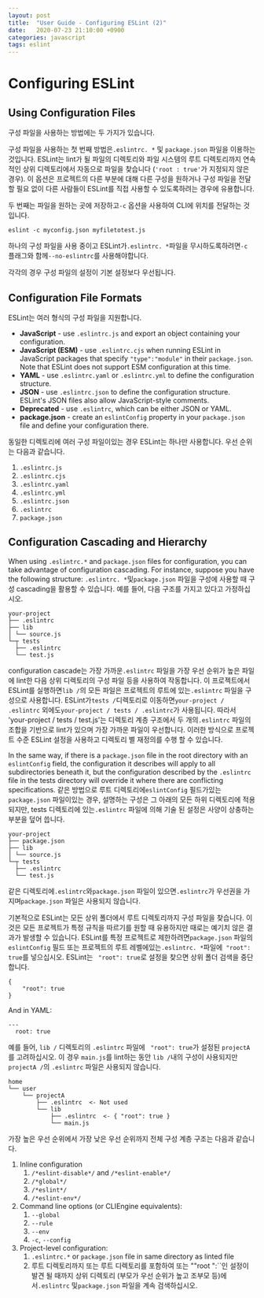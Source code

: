 ```yaml
---
layout: post
title:  "User Guide - Configuring ESLint (2)"
date:   2020-07-23 21:10:00 +0900
categories: javascript
tags: eslint
---
```


# Configuring ESLint


## Using Configuration Files

구성 파일을 사용하는 방법에는 두 가지가 있습니다.

구성 파일을 사용하는 첫 번째 방법은`.eslintrc. *` 및 `package.json` 파일을 이용하는 것입니다. ESLint는 lint가 될 파일의 디렉토리와 파일 시스템의 루트 디렉토리까지 연속적인 상위 디렉토리에서 자동으로 파일을 찾습니다 (`'root : true'`가 지정되지 않은 경우). 이 옵션은 프로젝트의 다른 부분에 대해 다른 구성을 원하거나 구성 파일을 전달할 필요 없이 다른 사람들이 ESLint를 직접 사용할 수 있도록하려는 경우에 유용합니다.

두 번째는 파일을 원하는 곳에 저장하고`-c` 옵션을 사용하여 CLI에 위치를 전달하는 것입니다.

```
eslint -c myconfig.json myfiletotest.js
```

하나의 구성 파일을 사용 중이고 ESLint가`.eslintrc. *`파일을 무시하도록하려면`-c` 플래그와 함께`--no-eslintrc`를 사용해야합니다.

각각의 경우 구성 파일의 설정이 기본 설정보다 우선됩니다.


## Configuration File Formats

ESLint는 여러 형식의 구성 파일을 지원합니다.

-   **JavaScript**  - use  `.eslintrc.js`  and export an object containing your configuration.
-   **JavaScript (ESM)**  - use  `.eslintrc.cjs`  when running ESLint in JavaScript packages that specify  `"type":"module"`  in their  `package.json`. Note that ESLint does not support ESM configuration at this time.
-   **YAML**  - use  `.eslintrc.yaml`  or  `.eslintrc.yml`  to define the configuration structure.
-   **JSON**  - use  `.eslintrc.json`  to define the configuration structure. ESLint's JSON files also allow JavaScript-style comments.
-   **Deprecated**  - use  `.eslintrc`, which can be either JSON or YAML.
-   **package.json**  - create an  `eslintConfig`  property in your  `package.json`  file and define your configuration there.

동일한 디렉토리에 여러 구성 파일이있는 경우 ESLint는 하나만 사용합니다. 우선 순위는 다음과 같습니다.

1.  `.eslintrc.js`
2.  `.eslintrc.cjs`
3.  `.eslintrc.yaml`
4.  `.eslintrc.yml`
5.  `.eslintrc.json`
6.  `.eslintrc`
7.  `package.json`


## Configuration Cascading and Hierarchy

When using  `.eslintrc.*`  and  `package.json`  files for configuration, you can take advantage of configuration cascading. For instance, suppose you have the following structure:
`.eslintrc. *`및`package.json` 파일을 구성에 사용할 때 구성 cascading을 활용할 수 있습니다. 예를 들어, 다음 구조를 가지고 있다고 가정하십시오.

```
your-project
├── .eslintrc
├── lib
│ └── source.js
└─┬ tests
  ├── .eslintrc
  └── test.js
```

configuration cascade는 가장 가까운`.eslintrc` 파일을 가장 우선 순위가 높은 파일에 lint한 다음 상위 디렉토리의 구성 파일 등을 사용하여 작동합니다. 이 프로젝트에서 ESLint를 실행하면`lib /`의 모든 파일은 프로젝트의 루트에 있는`.eslintrc` 파일을 구성으로 사용합니다. ESLint가`tests /`디렉토리로 이동하면`your-project / .eslintrc` 외에도`your-project / tests / .eslintrc`가 사용됩니다. 따라서 'your-project / tests / test.js'는 디렉토리 계층 구조에서 두 개의`.eslintrc` 파일의 조합을 기반으로 lint가 있으며 가장 가까운 파일이 우선합니다. 이러한 방식으로 프로젝트 수준 ESLint 설정을 사용하고 디렉토리 별 재정의를 수행 할 수 있습니다.

In the same way, if there is a  `package.json`  file in the root directory with an  `eslintConfig`  field, the configuration it describes will apply to all subdirectories beneath it, but the configuration described by the  `.eslintrc`  file in the tests directory will override it where there are conflicting specifications.
같은 방법으로 루트 디렉토리에`eslintConfig` 필드가있는`package.json` 파일이있는 경우, 설명하는 구성은 그 아래의 모든 하위 디렉토리에 적용되지만, tests 디렉토리에 있는`.eslintrc` 파일에 의해 기술 된 설정은 사양이 상충하는 부분을 덮어 씁니다.

```
your-project
├── package.json
├── lib
│ └── source.js
└─┬ tests
  ├── .eslintrc
  └── test.js
```

같은 디렉토리에`.eslintrc`와`package.json` 파일이 있으면`.eslintrc`가 우선권을 가지며`package.json` 파일은 사용되지 않습니다.

기본적으로 ESLint는 모든 상위 폴더에서 루트 디렉토리까지 구성 파일을 찾습니다. 이것은 모든 프로젝트가 특정 규칙을 따르기를 원할 때 유용하지만 때로는 예기치 않은 결과가 발생할 수 있습니다. ESLint를 특정 프로젝트로 제한하려면`package.json` 파일의`eslintConfig` 필드 또는 프로젝트의 루트 레벨에있는`.eslintrc. *`파일에` "root": true`를 넣으십시오. ESLint는 ` "root": true`로 설정을 찾으면 상위 폴더 검색을 중단합니다.

```
{
    "root": true
}
```

And in YAML:

```
---
  root: true
```

예를 들어, `lib /` 디렉토리의 `.eslintrc` 파일에 ` "root": true`가 설정된 `projectA`를 고려하십시오. 이 경우 `main.js`를 lint하는 동안 `lib /`내의 구성이 사용되지만 `projectA /`의 `.eslintrc` 파일은 사용되지 않습니다.

```
home
└── user
    └── projectA
        ├── .eslintrc  <- Not used
        └── lib
            ├── .eslintrc  <- { "root": true }
            └── main.js
```

가장 높은 우선 순위에서 가장 낮은 우선 순위까지 전체 구성 계층 구조는 다음과 같습니다.

1.  Inline configuration
    1.  `/*eslint-disable*/`  and  `/*eslint-enable*/`
    2.  `/*global*/`
    3.  `/*eslint*/`
    4.  `/*eslint-env*/`
2.  Command line options (or CLIEngine equivalents):
    1.  `--global`
    2.  `--rule`
    3.  `--env`
    4.  `-c`,  `--config`
3.  Project-level configuration:
    1.  `.eslintrc.*`  or  `package.json`  file in same directory as linted file
    2.  루트 디렉토리까지 또는 루트 디렉토리를 포함하여 또는 ""root ":``인 설정이 발견 될 때까지 상위 디렉토리 (부모가 우선 순위가 높고 조부모 등)에서`.eslintrc` 및`package.json` 파일을 계속 검색하십시오.
